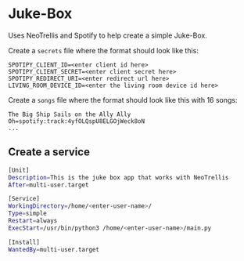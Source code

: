 # Juke-Box

Uses NeoTrellis and Spotify to help create a simple Juke-Box.

Create a `secrets` file where the format should look like this:

```
SPOTIPY_CLIENT_ID=<enter client id here>
SPOTIPY_CLIENT_SECRET=<enter client secret here>
SPOTIPY_REDIRECT_URI=<enter redirect url here>
LIVING_ROOM_DEVICE_ID=<enter the living room device id here>
```

Create a `songs` file where the format should look like this with 16 songs:

```
The Big Ship Sails on the Ally Ally Oh=spotify:track:4yfOLQspU8ELGOjWeck8oN
...
```

## Create a service

```bash
[Unit]
Description=This is the juke box app that works with NeoTrellis
After=multi-user.target

[Service]
WorkingDirectory=/home/<enter-user-name>/
Type=simple
Restart=always
ExecStart=/usr/bin/python3 /home/<enter-user-name>/main.py

[Install]
WantedBy=multi-user.target
```
